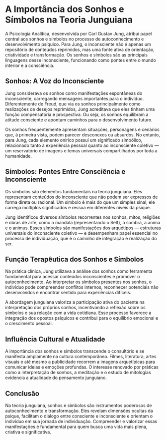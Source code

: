 
# A Importância dos Sonhos e Símbolos na Teoria Junguiana

A Psicologia Analítica, desenvolvida por Carl Gustav Jung, atribui papel central aos sonhos e símbolos no processo de autoconhecimento e desenvolvimento psíquico. Para Jung, o inconsciente não é apenas um repositório de conteúdos reprimidos, mas uma fonte ativa de orientação, criatividade e transformação. Os sonhos e símbolos são as principais linguagens desse inconsciente, funcionando como pontes entre o mundo interior e a consciência.

## Sonhos: A Voz do Inconsciente

Jung considerava os sonhos como manifestações espontâneas do inconsciente, carregando mensagens importantes para o indivíduo. Diferentemente de Freud, que via os sonhos principalmente como realizações de desejos reprimidos, Jung acreditava que eles tinham uma função compensatória e prospectiva. Ou seja, os sonhos equilibram a atitude consciente e apontam caminhos para o desenvolvimento futuro.

Os sonhos frequentemente apresentam situações, personagens e cenários que, à primeira vista, podem parecer desconexos ou absurdos. No entanto, para Jung, cada elemento onírico possui um significado simbólico, relacionado tanto à experiência pessoal quanto ao inconsciente coletivo — um reservatório de imagens e temas universais compartilhados por toda a humanidade.

## Símbolos: Pontes Entre Consciência e Inconsciente

Os símbolos são elementos fundamentais na teoria junguiana. Eles representam conteúdos do inconsciente que não podem ser expressos de forma direta ou racional. Um símbolo é mais do que um simples sinal; ele carrega múltiplos significados e ressoa em diferentes níveis da psique.

Jung identificou diversos símbolos recorrentes nos sonhos, mitos, religiões e obras de arte, como a mandala (representando o Self), a sombra, a anima e o animus. Esses símbolos são manifestações dos arquétipos — estruturas universais do inconsciente coletivo — e desempenham papel essencial no processo de individuação, que é o caminho de integração e realização do ser.

## Função Terapêutica dos Sonhos e Símbolos

Na prática clínica, Jung utilizava a análise dos sonhos como ferramenta fundamental para acessar conteúdos inconscientes e promover o autoconhecimento. Ao interpretar os símbolos presentes nos sonhos, o indivíduo pode compreender conflitos internos, reconhecer potenciais não desenvolvidos e encontrar sentido para experiências difíceis.

A abordagem junguiana valoriza a participação ativa do paciente na interpretação dos próprios sonhos, incentivando a reflexão sobre os símbolos e sua relação com a vida cotidiana. Esse processo favorece a integração dos opostos psíquicos e contribui para o equilíbrio emocional e o crescimento pessoal.

## Influência Cultural e Atualidade

A importância dos sonhos e símbolos transcende o consultório e se manifesta amplamente na cultura contemporânea. Filmes, literatura, artes visuais e até mesmo a publicidade recorrem a imagens arquetípicas para comunicar ideias e emoções profundas. O interesse renovado por práticas como a interpretação de sonhos, a meditação e o estudo de mitologias evidencia a atualidade do pensamento junguiano.

## Conclusão

Na teoria junguiana, sonhos e símbolos são instrumentos poderosos de autoconhecimento e transformação. Eles revelam dimensões ocultas da psique, facilitam o diálogo entre consciente e inconsciente e orientam o indivíduo em sua jornada de individuação. Compreender e valorizar essas manifestações é fundamental para quem busca uma vida mais plena, criativa e significativa.
```
